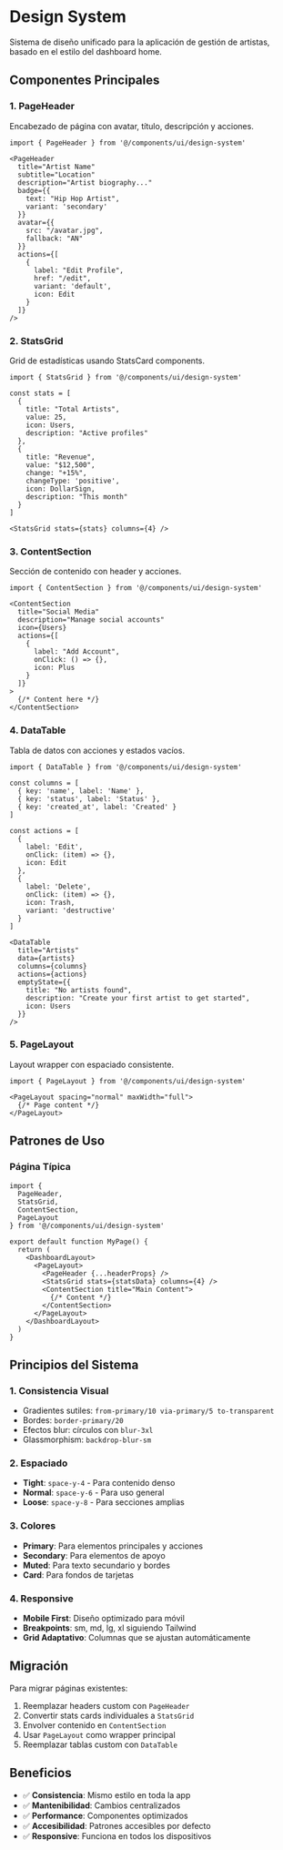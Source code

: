 # Design System

Sistema de diseño unificado para la aplicación de gestión de artistas, basado en el estilo del dashboard home.

## Componentes Principales

### 1. PageHeader
Encabezado de página con avatar, título, descripción y acciones.

```tsx
import { PageHeader } from '@/components/ui/design-system'

<PageHeader
  title="Artist Name"
  subtitle="Location"
  description="Artist biography..."
  badge={{
    text: "Hip Hop Artist",
    variant: 'secondary'
  }}
  avatar={{
    src: "/avatar.jpg",
    fallback: "AN"
  }}
  actions={[
    {
      label: "Edit Profile",
      href: "/edit",
      variant: 'default',
      icon: Edit
    }
  ]}
/>
```

### 2. StatsGrid
Grid de estadísticas usando StatsCard components.

```tsx
import { StatsGrid } from '@/components/ui/design-system'

const stats = [
  {
    title: "Total Artists",
    value: 25,
    icon: Users,
    description: "Active profiles"
  },
  {
    title: "Revenue",
    value: "$12,500",
    change: "+15%",
    changeType: 'positive',
    icon: DollarSign,
    description: "This month"
  }
]

<StatsGrid stats={stats} columns={4} />
```

### 3. ContentSection
Sección de contenido con header y acciones.

```tsx
import { ContentSection } from '@/components/ui/design-system'

<ContentSection
  title="Social Media"
  description="Manage social accounts"
  icon={Users}
  actions={[
    {
      label: "Add Account",
      onClick: () => {},
      icon: Plus
    }
  ]}
>
  {/* Content here */}
</ContentSection>
```

### 4. DataTable
Tabla de datos con acciones y estados vacíos.

```tsx
import { DataTable } from '@/components/ui/design-system'

const columns = [
  { key: 'name', label: 'Name' },
  { key: 'status', label: 'Status' },
  { key: 'created_at', label: 'Created' }
]

const actions = [
  {
    label: 'Edit',
    onClick: (item) => {},
    icon: Edit
  },
  {
    label: 'Delete',
    onClick: (item) => {},
    icon: Trash,
    variant: 'destructive'
  }
]

<DataTable
  title="Artists"
  data={artists}
  columns={columns}
  actions={actions}
  emptyState={{
    title: "No artists found",
    description: "Create your first artist to get started",
    icon: Users
  }}
/>
```

### 5. PageLayout
Layout wrapper con espaciado consistente.

```tsx
import { PageLayout } from '@/components/ui/design-system'

<PageLayout spacing="normal" maxWidth="full">
  {/* Page content */}
</PageLayout>
```

## Patrones de Uso

### Página Típica
```tsx
import { 
  PageHeader, 
  StatsGrid, 
  ContentSection, 
  PageLayout 
} from '@/components/ui/design-system'

export default function MyPage() {
  return (
    <DashboardLayout>
      <PageLayout>
        <PageHeader {...headerProps} />
        <StatsGrid stats={statsData} columns={4} />
        <ContentSection title="Main Content">
          {/* Content */}
        </ContentSection>
      </PageLayout>
    </DashboardLayout>
  )
}
```

## Principios del Sistema

### 1. Consistencia Visual
- Gradientes sutiles: `from-primary/10 via-primary/5 to-transparent`
- Bordes: `border-primary/20`
- Efectos blur: círculos con `blur-3xl`
- Glassmorphism: `backdrop-blur-sm`

### 2. Espaciado
- **Tight**: `space-y-4` - Para contenido denso
- **Normal**: `space-y-6` - Para uso general
- **Loose**: `space-y-8` - Para secciones amplias

### 3. Colores
- **Primary**: Para elementos principales y acciones
- **Secondary**: Para elementos de apoyo
- **Muted**: Para texto secundario y bordes
- **Card**: Para fondos de tarjetas

### 4. Responsive
- **Mobile First**: Diseño optimizado para móvil
- **Breakpoints**: sm, md, lg, xl siguiendo Tailwind
- **Grid Adaptativo**: Columnas que se ajustan automáticamente

## Migración

Para migrar páginas existentes:

1. Reemplazar headers custom con `PageHeader`
2. Convertir stats cards individuales a `StatsGrid`
3. Envolver contenido en `ContentSection`
4. Usar `PageLayout` como wrapper principal
5. Reemplazar tablas custom con `DataTable`

## Beneficios

- ✅ **Consistencia**: Mismo estilo en toda la app
- ✅ **Mantenibilidad**: Cambios centralizados
- ✅ **Performance**: Componentes optimizados
- ✅ **Accesibilidad**: Patrones accesibles por defecto
- ✅ **Responsive**: Funciona en todos los dispositivos
